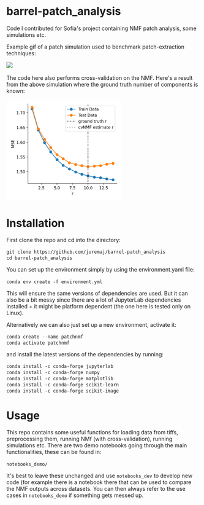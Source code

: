 # barrel-patch_analysis
Code I contributed for Sofia's project containing NMF patch analysis, some simulations etc.

Example gif of a patch simulation used to benchmark patch-extraction techniques:

![](https://github.com/juremaj/barrel-patch_analysis/blob/main/docs/media/sim_anim.gif)

The code here also performs cross-validation on the NMF. Here's a result from the above simulation where the ground truth number of components is known:


<img src="https://github.com/juremaj/barrel-patch_analysis/blob/main/docs/media/cv_nmf.png" alt="drawing" width="300"/>


# Installation

First clone the repo and cd into the directory:

```
git clone https://github.com/juremaj/barrel-patch_analysis
cd barrel-patch_analysis
```

You can set up the environment simply by using the environment.yaml file:

`conda env create -f environment.yml`

This will ensure the same versions of dependencies are used. But it can also be a bit messy since there are a lot of JupyterLab dependencies installed + it might be platform dependent (the one here is tested only on Linux).

Alternatively we can also just set up a new environment, activate it:

```
conda create --name patchnmf
conda activate patchnmf
```

and install the latest versions of the dependencies by running:

```
conda install -c conda-forge jupyterlab
conda install -c conda-forge numpy
conda install -c conda-forge matplotlib
conda install -c conda-forge scikit-learn
conda install -c conda-forge scikit-image
```

# Usage

This repo contains some useful functions for loading data from tiffs, preprocessing them, running NMf (with cross-validation), running simulations etc. There are two demo notebooks going through the main functionalities, these can be found in:

`notebooks_demo/`

It's best to leave these unchanged and use `notebooks_dev` to develop new code (for example there is a notebook there that can be used to compare the NMF outputs across datasets. You can then always refer to the use cases in `notebooks_demo` if something gets messed up.

